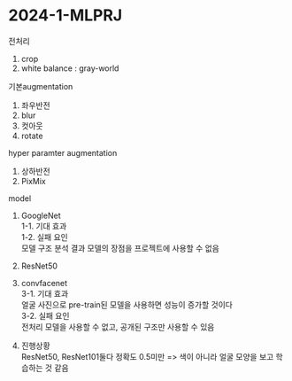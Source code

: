 # 2024-1-MLPRJ

전처리
1. crop
2. white balance : gray-world

기본augmentation
1. 좌우반전
2. blur
3. 컷아웃
4. rotate

hyper paramter augmentation
1. 상하반전
2. PixMix

model
1. GoogleNet </br>
   1-1. 기대 효과 </br>
   1-2. 실패 요인 </br>
     모델 구조 분석 결과 모델의 장점을 프로젝트에 사용할 수 없음</br>
3. ResNet50
4. convfacenet</br>
   3-1. 기대 효과</br>
     얼굴 사진으로 pre-train된 모델을 사용하면 성능이 증가할 것이다</br>
   3-2. 실패 요인</br>
     전처리 모델을 사용할 수 없고, 공개된 구조만 사용할 수 있음</br>



5. 진행상황</br>
ResNet50, ResNet101둘다 정확도 0.5미만 => 색이 아니라 얼굴 모양을 보고 학습하는 것 같음
